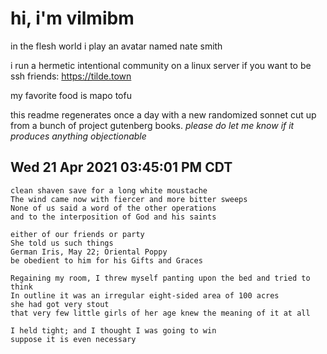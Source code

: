 # hi, i'm vilmibm

in the flesh world i play an avatar named nate smith

i run a hermetic intentional community on a linux server if you want to be ssh friends: https://tilde.town

my favorite food is mapo tofu

this readme regenerates once a day with a new randomized sonnet cut up from a bunch of project gutenberg books.
_please do let me know if it produces anything objectionable_

## Wed 21 Apr 2021 03:45:01 PM CDT

    clean shaven save for a long white moustache
    The wind came now with fiercer and more bitter sweeps
    None of us said a word of the other operations
    and to the interposition of God and his saints
    
    either of our friends or party
    She told us such things
    German Iris, May 22; Oriental Poppy
    be obedient to him for his Gifts and Graces
    
    Regaining my room, I threw myself panting upon the bed and tried to think
    In outline it was an irregular eight-sided area of 100 acres
    she had got very stout
    that very few little girls of her age knew the meaning of it at all
    
    I held tight; and I thought I was going to win
    suppose it is even necessary
